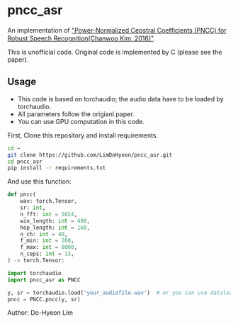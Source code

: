 # pncc_asr
An implementation of ["Power-Normalized Cepstral Coefﬁcients (PNCC) for Robust Speech Recognition(Chanwoo Kim, 2016)"](https://ieeexplore.ieee.org/document/7439789).

This is unofficial code. Original code is implemented by C (please see the paper).


## Usage
- This code is based on torchaudio; the audio data have to be loaded by torchaudio.
- All parameters follow the origianl paper.
- You can use GPU computation in this code.

First, Clone this repository and install requirements.
```bash
cd ~
git clone https://github.com/LimDoHyeon/pncc_asr.git
cd pncc_asr
pip install -r requirements.txt
```

And use this function:
```python
def pncc(
    wav: torch.Tensor,
    sr: int,
    n_fft: int = 1024,
    win_length: int = 400,
    hop_length: int = 160,
    n_ch: int = 40,
    f_min: int = 200,
    f_max: int = 8000,
    n_ceps: int = 13,
) -> torch.Tensor:
```
```python
import torchaudio
import pncc_asr as PNCC

y, sr = torchaudio.load('your_audiofile.wav')  # or you can use dataloader
pncc = PNCC.pncc(y, sr)
```

Author: Do-Hyeon Lim
